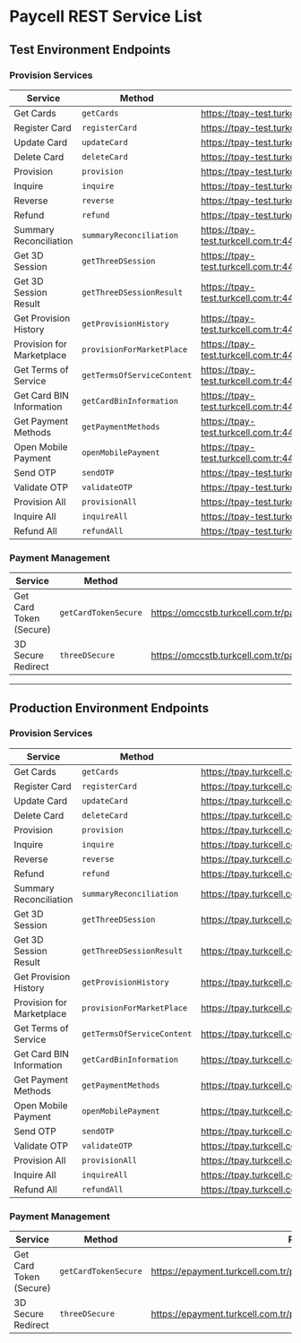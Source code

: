 # Paycell REST Service List

## Test Environment Endpoints

### Provision Services

| Service                   | Method                     | Test URL                                                                                                     |
| ------------------------- | -------------------------- | ------------------------------------------------------------------------------------------------------------ |
| Get Cards                 | `getCards`                 | https://tpay-test.turkcell.com.tr:443/tpay/provision/services/restful/getCardToken/getCards/                 |
| Register Card             | `registerCard`             | https://tpay-test.turkcell.com.tr:443/tpay/provision/services/restful/getCardToken/registerCard/             |
| Update Card               | `updateCard`               | https://tpay-test.turkcell.com.tr:443/tpay/provision/services/restful/getCardToken/updateCard/               |
| Delete Card               | `deleteCard`               | https://tpay-test.turkcell.com.tr:443/tpay/provision/services/restful/getCardToken/deleteCard/               |
| Provision                 | `provision`                | https://tpay-test.turkcell.com.tr:443/tpay/provision/services/restful/getCardToken/provision/                |
| Inquire                   | `inquire`                  | https://tpay-test.turkcell.com.tr:443/tpay/provision/services/restful/getCardToken/inquire/                  |
| Reverse                   | `reverse`                  | https://tpay-test.turkcell.com.tr:443/tpay/provision/services/restful/getCardToken/reverse/                  |
| Refund                    | `refund`                   | https://tpay-test.turkcell.com.tr:443/tpay/provision/services/restful/getCardToken/refund/                   |
| Summary Reconciliation    | `summaryReconciliation`    | https://tpay-test.turkcell.com.tr:443/tpay/provision/services/restful/getCardToken/summaryReconciliation/    |
| Get 3D Session            | `getThreeDSession`         | https://tpay-test.turkcell.com.tr:443/tpay/provision/services/restful/getCardToken/getThreeDSession/         |
| Get 3D Session Result     | `getThreeDSessionResult`   | https://tpay-test.turkcell.com.tr:443/tpay/provision/services/restful/getCardToken/getThreeDSessionResult/   |
| Get Provision History     | `getProvisionHistory`      | https://tpay-test.turkcell.com.tr:443/tpay/provision/services/restful/getCardToken/getProvisionHistory       |
| Provision for Marketplace | `provisionForMarketPlace`  | https://tpay-test.turkcell.com.tr:443/tpay/provision/services/restful/getCardToken/provisionForMarketPlace/  |
| Get Terms of Service      | `getTermsOfServiceContent` | https://tpay-test.turkcell.com.tr:443/tpay/provision/services/restful/getCardToken/getTermsOfServiceContent/ |
| Get Card BIN Information  | `getCardBinInformation`    | https://tpay-test.turkcell.com.tr:443/tpay/provision/services/restful/getCardToken/getCardBinInformation/    |
| Get Payment Methods       | `getPaymentMethods`        | https://tpay-test.turkcell.com.tr:443/tpay/provision/services/restful/getCardToken/getPaymentMethods/        |
| Open Mobile Payment       | `openMobilePayment`        | https://tpay-test.turkcell.com.tr:443/tpay/provision/services/restful/getCardToken/openMobilePayment/        |
| Send OTP                  | `sendOTP`                  | https://tpay-test.turkcell.com.tr:443/tpay/provision/services/restful/getCardToken/sendOTP/                  |
| Validate OTP              | `validateOTP`              | https://tpay-test.turkcell.com.tr:443/tpay/provision/services/restful/getCardToken/validateOTP/              |
| Provision All             | `provisionAll`             | https://tpay-test.turkcell.com.tr:443/tpay/provision/services/restful/getCardToken/provisionAll/             |
| Inquire All               | `inquireAll`               | https://tpay-test.turkcell.com.tr:443/tpay/provision/services/restful/getCardToken/inquireAll/               |
| Refund All                | `refundAll`                | https://tpay-test.turkcell.com.tr:443/tpay/provision/services/restful/getCardToken/refundAll/                |

### Payment Management

| Service                 | Method               | Test URL                                                                  |
| ----------------------- | -------------------- | ------------------------------------------------------------------------- |
| Get Card Token (Secure) | `getCardTokenSecure` | https://omccstb.turkcell.com.tr/paymentmanagement/rest/getCardTokenSecure |
| 3D Secure Redirect      | `threeDSecure`       | https://omccstb.turkcell.com.tr/paymentmanagement/rest/threeDSecure       |

---

## Production Environment Endpoints

### Provision Services

| Service                   | Method                     | Production URL                                                                                      |
| ------------------------- | -------------------------- | --------------------------------------------------------------------------------------------------- |
| Get Cards                 | `getCards`                 | https://tpay.turkcell.com.tr/tpay/provision/services/restful/getCardToken/getCards/                 |
| Register Card             | `registerCard`             | https://tpay.turkcell.com.tr/tpay/provision/services/restful/getCardToken/registerCard/             |
| Update Card               | `updateCard`               | https://tpay.turkcell.com.tr/tpay/provision/services/restful/getCardToken/updateCard/               |
| Delete Card               | `deleteCard`               | https://tpay.turkcell.com.tr/tpay/provision/services/restful/getCardToken/deleteCard/               |
| Provision                 | `provision`                | https://tpay.turkcell.com.tr/tpay/provision/services/restful/getCardToken/provision/                |
| Inquire                   | `inquire`                  | https://tpay.turkcell.com.tr/tpay/provision/services/restful/getCardToken/inquire/                  |
| Reverse                   | `reverse`                  | https://tpay.turkcell.com.tr/tpay/provision/services/restful/getCardToken/reverse/                  |
| Refund                    | `refund`                   | https://tpay.turkcell.com.tr/tpay/provision/services/restful/getCardToken/refund/                   |
| Summary Reconciliation    | `summaryReconciliation`    | https://tpay.turkcell.com.tr/tpay/provision/services/restful/getCardToken/summaryReconciliation/    |
| Get 3D Session            | `getThreeDSession`         | https://tpay.turkcell.com.tr/tpay/provision/services/restful/getCardToken/getThreeDSession/         |
| Get 3D Session Result     | `getThreeDSessionResult`   | https://tpay.turkcell.com.tr/tpay/provision/services/restful/getCardToken/getThreeDSessionResult/   |
| Get Provision History     | `getProvisionHistory`      | https://tpay.turkcell.com.tr/tpay/provision/services/restful/getCardToken/getProvisionHistory       |
| Provision for Marketplace | `provisionForMarketPlace`  | https://tpay.turkcell.com.tr/tpay/provision/services/restful/getCardToken/provisionForMarketPlace/  |
| Get Terms of Service      | `getTermsOfServiceContent` | https://tpay.turkcell.com.tr/tpay/provision/services/restful/getCardToken/getTermsOfServiceContent/ |
| Get Card BIN Information  | `getCardBinInformation`    | https://tpay.turkcell.com.tr/tpay/provision/services/restful/getCardToken/getCardBinInformation/    |
| Get Payment Methods       | `getPaymentMethods`        | https://tpay.turkcell.com.tr/tpay/provision/services/restful/getCardToken/getPaymentMethods/        |
| Open Mobile Payment       | `openMobilePayment`        | https://tpay.turkcell.com.tr/tpay/provision/services/restful/getCardToken/openMobilePayment/        |
| Send OTP                  | `sendOTP`                  | https://tpay.turkcell.com.tr/tpay/provision/services/restful/getCardToken/sendOTP/                  |
| Validate OTP              | `validateOTP`              | https://tpay.turkcell.com.tr/tpay/provision/services/restful/getCardToken/validateOTP/              |
| Provision All             | `provisionAll`             | https://tpay.turkcell.com.tr/tpay/provision/services/restful/getCardToken/provisionAll/             |
| Inquire All               | `inquireAll`               | https://tpay.turkcell.com.tr/tpay/provision/services/restful/getCardToken/inquireAll/               |
| Refund All                | `refundAll`                | https://tpay.turkcell.com.tr/tpay/provision/services/restful/getCardToken/refundAll/                |

### Payment Management

| Service                 | Method               | Production URL                                                             |
| ----------------------- | -------------------- | -------------------------------------------------------------------------- |
| Get Card Token (Secure) | `getCardTokenSecure` | https://epayment.turkcell.com.tr/paymentmanagement/rest/getCardTokenSecure |
| 3D Secure Redirect      | `threeDSecure`       | https://epayment.turkcell.com.tr/paymentmanagement/rest/threeDSecure       |

